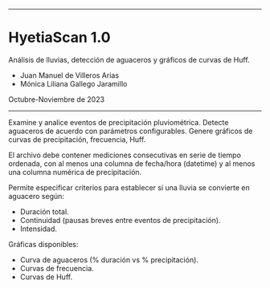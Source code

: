 *************************************************************************
# HyetiaScan 1.0

Análisis de lluvias, detección de aguaceros y gráficos de curvas de Huff.

- Juan Manuel de Villeros Arias
- Mónica Liliana Gallego Jaramillo

Octubre-Noviembre de 2023
*************************************************************************

Examine y analice eventos de precipitación pluviométrica. Detecte aguaceros de acuerdo con parámetros configurables. Genere gráficos de curvas de precipitación, frecuencia, Huff.

El archivo debe contener mediciones consecutivas en serie de tiempo ordenada, con al menos una columna de fecha/hora (datetime) y al menos una columna numérica de precipitación.

Permite especificar criterios para establecer si una lluvia se convierte en aguacero según:
- Duración total.
- Continuidad (pausas breves entre eventos de precipitación).
- Intensidad.

Gráficas disponibles:

- Curva de aguaceros (% duración vs % precipitación).
- Curvas de frecuencia.
- Curvas de Huff.
